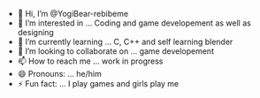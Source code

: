 - 👋 Hi, I’m @YogiBear-rebibeme
- 👀 I’m interested in ... Coding and game developement as well as designing
- 🌱 I’m currently learning ... C, C++ and self learning blender
- 💞️ I’m looking to collaborate on ... game developement
- 📫 How to reach me ... work in progress
- 😄 Pronouns: ... he/him
- ⚡ Fun fact: ... I play games and girls play me

<!---
YogiBear-rebibeme/YogiBear-rebibeme is a ✨ special ✨ repository because its `README.md` (this file) appears on your GitHub profile.
You can click the Preview link to take a look at your changes.
--->
